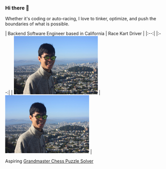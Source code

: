 ### Hi there 👋

<!--
**zhangj150/zhangj150** is a ✨ _special_ ✨ repository because its `README.md` (this file) appears on your GitHub profile.

Here are some ideas to get you started:

- 🔭 I’m currently working on ...
- 🌱 I’m currently learning ...
- 👯 I’m looking to collaborate on ...
- 🤔 I’m looking for help with ...
- 💬 Ask me about ...
- 📫 How to reach me: ...
- 😄 Pronouns: ...
- ⚡ Fun fact: ...
-->

Whether it's coding or auto-racing, I love to tinker, optimize, and push the boundaries of what is possible.

| Backend Software Engineer based in California | Race Kart Driver |
|:--:| |:--:| 
| <img src="https://github.com/zhangj150/zhangj150/blob/master/picOfMETwinPeaks.JPG" width="270" height="187.5"/> | <img src="https://github.com/zhangj150/zhangj150/blob/master/picOfMETwinPeaks.JPG" width="270" height="187.5"/> |

Aspiring [Grandmaster Chess Puzzle Solver](https://lichess.org/@/zhangj150)


